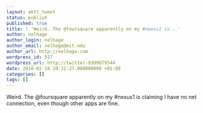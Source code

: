 ```yaml
---
layout: aktt_tweet
status: publish
published: true
title: ! 'Weird. The @foursquare apparently on my #nexus1 is...'
author: nelhage
author_login: nelhage
author_email: nelhage@mit.edu
author_url: http://nelhage.com
wordpress_id: 517
wordpress_url: http://twitter-9309679544
date: 2010-02-18 20:31:27.000000000 +01:00
categories: []
tags: []
---
```

Weird. The @foursquare apparently on my #nexus1 is claiming I have no net connection, even though other apps are fine.
